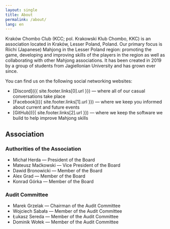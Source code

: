 ```yaml
---
layout: single
title: About
permalink: /about/
lang: en
---
```


Kraków Chombo Club (KCC; pol. Krakowski Klub Chombo, KKC) is an association located in Kraków, Lesser Poland, Poland. Our primary focus is Riichi (Japanese) Mahjong in the Lesser Poland region: promoting the game, developing and improving skills of the players in the region as well as collaborating with other Mahjong associations. It has been created in 2019 by a group of students from Jagiellonian University and has grown ever since.

You can find us on the following social networking websites:
* [Discord]({{ site.footer.links[0].url }}) — where all of our casual conversations take place
* [Facebook]({{ site.footer.links[1].url }}) — where we keep you informed about current and future events
* [GitHub]({{ site.footer.links[2].url }}) — where we keep the software we build to help improve Mahjong skills

## Association

### Authorities of the Association

* Michał Herda — President of the Board
* Mateusz Maćkowski — Vice President of the Board
* Dawid Bronowicki — Member of the Board
* Alex Grad — Member of the Board
* Konrad Górka — Member of the Board

### Audit Committee

* Marek Grzelak — Chairman of the Audit Committee
* Wojciech Sabała — Member of the Audit Committee
* Łukasz Sereda — Member of the Audit Committee
* Dominik Wołek — Member of the Audit Committee
